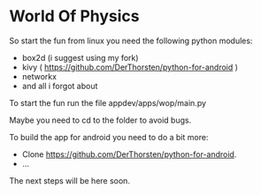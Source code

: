 # World Of Physics

So start the fun from linux you need the following python modules:
  - box2d  (i suggest using my fork)
  - kivy  ( https://github.com/DerThorsten/python-for-android )
  - networkx
  - and all i forgot about 
  
To start the fun run the 
  file appdev/apps/wop/main.py  
  
Maybe you need to cd to the folder to avoid bugs.

To build the app for android you need to do a bit more:
  - Clone https://github.com/DerThorsten/python-for-android.
  - ...

The next steps will be here soon.
